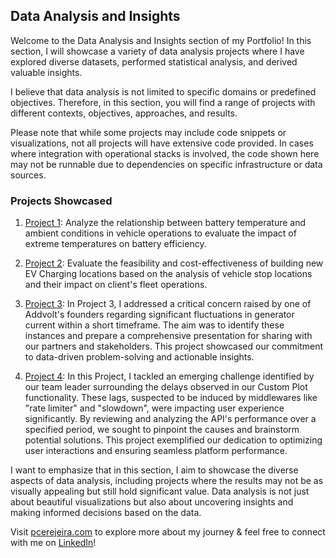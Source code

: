 ## Data Analysis and Insights

Welcome to the Data Analysis and Insights section of my Portfolio! In this section, I will showcase a variety of data analysis projects where I have explored diverse datasets, performed statistical analysis, and derived valuable insights.

I believe that data analysis is not limited to specific domains or predefined objectives. Therefore, in this section, you will find a range of projects with different contexts, objectives, approaches, and results.

Please note that while some projects may include code snippets or visualizations, not all projects will have extensive code provided. In cases where integration with operational stacks is involved, the code shown here may not be runnable due to dependencies on specific infrastructure or data sources.

### Projects Showcased

1. [Project 1](./project1): Analyze the relationship between battery temperature and ambient conditions in vehicle operations to evaluate the impact of extreme temperatures on battery efficiency.

2. [Project 2](./project2): Evaluate the feasibility and cost-effectiveness of building new EV Charging locations based on the analysis of vehicle stop locations and their impact on client's fleet operations.

3. [Project 3](./project3): In Project 3, I addressed a critical concern raised by one of Addvolt's founders regarding significant fluctuations in generator current within a short timeframe. The aim was to identify these instances and prepare a comprehensive presentation for sharing with our partners and stakeholders. This project showcased our commitment to data-driven problem-solving and actionable insights.

4. [Project 4](./project4): In this Project, I tackled an emerging challenge identified by our team leader surrounding the delays observed in our Custom Plot functionality. These lags, suspected to be induced by middlewares like "rate limiter" and "slowdown", were impacting user experience significantly. By reviewing and analyzing the API's performance over a specified period, we sought to pinpoint the causes and brainstorm potential solutions. This project exemplified our dedication to optimizing user interactions and ensuring seamless platform performance.


I want to emphasize that in this section, I aim to showcase the diverse aspects of data analysis, including projects where the results may not be as visually appealing but still hold significant value. Data analysis is not just about beautiful visualizations but also about uncovering insights and making informed decisions based on the data.

Visit [pcerejeira.com](https://pcerejeira.com) to explore more about my journey & feel free to connect with me on [LinkedIn](https://www.linkedin.com/in/pedrocerejeira/)!

